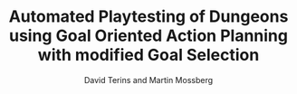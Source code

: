 ---
layout: post
title: "Automated Playtesting of Dungeons using Goal Oriented Action Planning with modified Goal Selection"
author: "David Terins and Martin Mossberg"
year: "2019"
place: "Malmö University"
type: "undergrad"
thesis_url: ""
thesis_img: "/images/main-profile-photo.png"
category: dancing
tags: pcg automated-evaluation
---